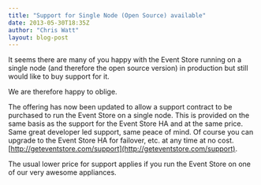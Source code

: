 ```yaml
---
title: "Support for Single Node (Open Source) available"
date: 2013-05-30T18:35Z
author: "Chris Watt"
layout: blog-post
---
```


It seems there are many of you happy with the Event Store running on a single node (and therefore the open source version) in production but still would like to buy support for it.

We are therefore happy to oblige.

The offering has now been updated to allow a support contract to be purchased to run the Event Store on a single node. This is provided on the same basis as the support for the Event Store HA and at the same price. Same great developer led support, same peace of mind. Of course you can upgrade to the Event Store HA for failover, etc. at any time at no cost.
[http://geteventstore.com/support](http://geteventstore.com/support).

The usual lower price for support applies if you run the Event Store on one of our very awesome appliances.